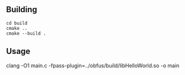 ## Building
```
cd build
cmake ..
cmake --build .
```

## Usage

clang -O1 main.c -fpass-plugin=../obfus/build/libHelloWorld.so -o main
